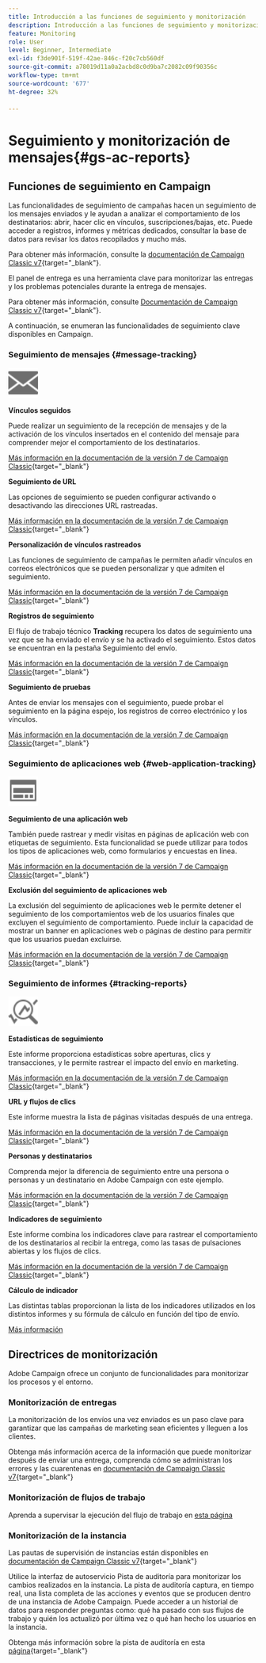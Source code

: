 ```yaml
---
title: Introducción a las funciones de seguimiento y monitorización
description: Introducción a las funciones de seguimiento y monitorización
feature: Monitoring
role: User
level: Beginner, Intermediate
exl-id: f3de901f-519f-42ae-846c-f20c7cb560df
source-git-commit: a78019d11a0a2acbd8c0d9ba7c2082c09f90356c
workflow-type: tm+mt
source-wordcount: '677'
ht-degree: 32%

---
```


# Seguimiento y monitorización de mensajes{#gs-ac-reports}

## Funciones de seguimiento en Campaign

Las funcionalidades de seguimiento de campañas hacen un seguimiento de los mensajes enviados y le ayudan a analizar el comportamiento de los destinatarios: abrir, hacer clic en vínculos, suscripciones/bajas, etc. Puede acceder a registros, informes y métricas dedicados, consultar la base de datos para revisar los datos recopilados y mucho más.

Para obtener más información, consulte la [documentación de Campaign Classic v7](https://experienceleague.adobe.com/docs/campaign-classic/using/getting-started/profile-management/editing-a-profile.html#tracking-tab){target="_blank"}.

El panel de entrega es una herramienta clave para monitorizar las entregas y los problemas potenciales durante la entrega de mensajes.

Para obtener más información, consulte [Documentación de Campaign Classic v7](https://experienceleague.adobe.com/docs/campaign-classic/using/sending-messages/monitoring-deliveries/delivery-dashboard.html#sending-messages){target="_blank"}.

A continuación, se enumeran las funcionalidades de seguimiento clave disponibles en Campaign.

### Seguimiento de mensajes {#message-tracking}

<img src="assets/do-not-localize/icon-message-tracking.svg" width="60px">

**Vínculos seguidos**

Puede realizar un seguimiento de la recepción de mensajes y de la activación de los vínculos insertados en el contenido del mensaje para comprender mejor el comportamiento de los destinatarios.

[Más información en la documentación de la versión 7 de Campaign Classic](https://experienceleague.adobe.com/docs/campaign-classic/using/sending-messages/tracking-messages/how-to-configure-tracked-links.html#sending-messages){target="_blank"}

**Seguimiento de URL**

Las opciones de seguimiento se pueden configurar activando o desactivando las direcciones URL rastreadas.

[Más información en la documentación de la versión 7 de Campaign Classic](https://experienceleague.adobe.com/docs/campaign-classic/using/sending-messages/tracking-messages/personalizing-url-tracking.html#sending-messages){target="_blank"}


**Personalización de vínculos rastreados**

Las funciones de seguimiento de campañas le permiten añadir vínculos en correos electrónicos que se pueden personalizar y que admiten el seguimiento.

[Más información en la documentación de la versión 7 de Campaign Classic](https://experienceleague.adobe.com/docs/campaign-classic/using/sending-messages/tracking-messages/tracking-personalized-links/tracking-personalized-links.html#sending-messages){target="_blank"}

**Registros de seguimiento**

El flujo de trabajo técnico **Tracking** recupera los datos de seguimiento una vez que se ha enviado el envío y se ha activado el seguimiento. Estos datos se encuentran en la pestaña Seguimiento del envío.

[Más información en la documentación de la versión 7 de Campaign Classic](https://experienceleague.adobe.com/docs/campaign-classic/using/sending-messages/tracking-messages/accessing-the-tracking-logs.html#sending-messages){target="_blank"}

**Seguimiento de pruebas**

Antes de enviar los mensajes con el seguimiento, puede probar el seguimiento en la página espejo, los registros de correo electrónico y los vínculos.

[Más información en la documentación de la versión 7 de Campaign Classic](https://experienceleague.adobe.com/docs/campaign-classic/using/sending-messages/tracking-messages/testing-tracking.html#sending-messages){target="_blank"}

### Seguimiento de aplicaciones web {#web-application-tracking}

<img src="assets/do-not-localize/icon-web-app.svg" width="60px">

**Seguimiento de una aplicación web**

También puede rastrear y medir visitas en páginas de aplicación web con etiquetas de seguimiento. Esta funcionalidad se puede utilizar para todos los tipos de aplicaciones web, como formularios y encuestas en línea.

[Más información en la documentación de la versión 7 de Campaign Classic](https://experienceleague.adobe.com/docs/campaign-classic/using/designing-content/web-applications/tracking-a-web-application.html#designing-content){target="_blank"}

**Exclusión del seguimiento de aplicaciones web**

La exclusión del seguimiento de aplicaciones web le permite detener el seguimiento de los comportamientos web de los usuarios finales que excluyen el seguimiento de comportamiento. Puede incluir la capacidad de mostrar un banner en aplicaciones web o páginas de destino para permitir que los usuarios puedan excluirse.

[Más información en la documentación de la versión 7 de Campaign Classic](https://experienceleague.adobe.com/docs/campaign-classic/using/designing-content/web-applications/web-application-tracking-opt-out.html#designing-content){target="_blank"}

### Seguimiento de informes {#tracking-reports}

<img src="assets/do-not-localize/icon_monitor.svg" width="60px">

**Estadísticas de seguimiento**

Este informe proporciona estadísticas sobre aperturas, clics y transacciones, y le permite rastrear el impacto del envío en marketing.

[Más información en la documentación de la versión 7 de Campaign Classic](https://experienceleague.adobe.com/docs/campaign-classic/using/sending-messages/tracking-messages/about-message-tracking.html#tracking-reports){target="_blank"}

**URL y flujos de clics**

Este informe muestra la lista de páginas visitadas después de una entrega.

[Más información en la documentación de la versión 7 de Campaign Classic](https://experienceleague.adobe.com/docs/campaign-classic/using/reporting/reports-on-deliveries/delivery-reports.html#urls-and-click-streams){target="_blank"}

**Personas y destinatarios**

Comprenda mejor la diferencia de seguimiento entre una persona o personas y un destinatario en Adobe Campaign con este ejemplo.

[Más información en la documentación de la versión 7 de Campaign Classic](https://experienceleague.adobe.com/docs/campaign-classic/using/reporting/reports-on-deliveries/person-people-recipients.html#reporting){target="_blank"}

**Indicadores de seguimiento**

Este informe combina los indicadores clave para rastrear el comportamiento de los destinatarios al recibir la entrega, como las tasas de pulsaciones abiertas y los flujos de clics.

[Más información en la documentación de la versión 7 de Campaign Classic](https://experienceleague.adobe.com/docs/campaign-classic/using/reporting/reports-on-deliveries/delivery-reports.html#reporting){target="_blank"}

**Cálculo de indicador**

Las distintas tablas proporcionan la lista de los indicadores utilizados en los distintos informes y su fórmula de cálculo en función del tipo de envío.

[Más información](../reporting/metrics-calculation.md)

## Directrices de monitorización

Adobe Campaign ofrece un conjunto de funcionalidades para monitorizar los procesos y el entorno.

### Monitorización de entregas

La monitorización de los envíos una vez enviados es un paso clave para garantizar que las campañas de marketing sean eficientes y lleguen a los clientes.

Obtenga más información acerca de la información que puede monitorizar después de enviar una entrega, comprenda cómo se administran los errores y las cuarentenas en [documentación de Campaign Classic v7](https://experienceleague.adobe.com/docs/campaign-classic/using/sending-messages/monitoring-deliveries/about-delivery-monitoring.html?lang=es#sending-messages){target="_blank"}

### Monitorización de flujos de trabajo

Aprenda a supervisar la ejecución del flujo de trabajo en [esta página](https://experienceleague.adobe.com/docs/campaign/automation/workflows/monitoring-workflows/monitor-workflow-execution.html)

### Monitorización de la instancia

Las pautas de supervisión de instancias están disponibles en [documentación de Campaign Classic v7](https://experienceleague.adobe.com/docs/campaign-classic/using/monitoring-campaign-classic/introduction/monitoring-guidelines.html#monitoring-campaign-classic){target="_blank"}

Utilice la interfaz de autoservicio Pista de auditoría para monitorizar los cambios realizados en la instancia. La pista de auditoría captura, en tiempo real, una lista completa de las acciones y eventos que se producen dentro de una instancia de Adobe Campaign. Puede acceder a un historial de datos para responder preguntas como: qué ha pasado con sus flujos de trabajo y quién los actualizó por última vez o qué han hecho los usuarios en la instancia.

Obtenga más información sobre la pista de auditoría en esta [página](../reporting/audit-trail.md){target="_blank"}
